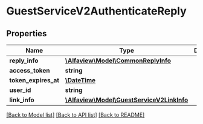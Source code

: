 # GuestServiceV2AuthenticateReply

## Properties
Name | Type | Description | Notes
------------ | ------------- | ------------- | -------------
**reply_info** | [**\Alfaview\Model\CommonReplyInfo**](CommonReplyInfo.md) |  | [optional] 
**access_token** | **string** |  | [optional] 
**token_expires_at** | [**\DateTime**](\DateTime.md) |  | [optional] 
**user_id** | **string** |  | [optional] 
**link_info** | [**\Alfaview\Model\GuestServiceV2LinkInfo**](GuestServiceV2LinkInfo.md) |  | [optional] 

[[Back to Model list]](../README.md#documentation-for-models) [[Back to API list]](../README.md#documentation-for-api-endpoints) [[Back to README]](../README.md)


